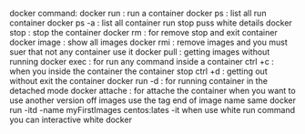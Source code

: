 docker command:
docker run : run a container
docker ps : list all run container 
docker ps -a : list all container run stop puss white details
docker stop : stop the container 
docker rm : for remove stop and exit container
docker image : show all images
docker rmi : remove images and you must suer that not any container use it
docker pull : getting images without running 
docker exec : for run any command inside a container
ctrl +c : when you inside the container  the container stop
ctrl +d : getting out without exit the container 
docker run -d : for running container in the detached mode 
docker attache : for attache the container
when you want to use another version off images use the tag end of image 
name same docker run -itd -name myFirstImages centos:lates
-it when use white run command you can interactive white docker   